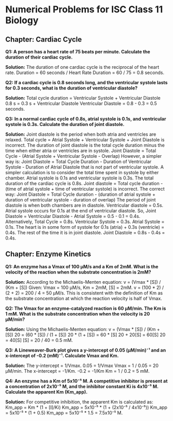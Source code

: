 # Numerical Problems for ISC Class 11 Biology

## Chapter: Cardiac Cycle

**Q1: A person has a heart rate of 75 beats per minute. Calculate the duration of their cardiac cycle.**

**Solution:**
The duration of one cardiac cycle is the reciprocal of the heart rate.
Duration = 60 seconds / Heart Rate
Duration = 60 / 75 = 0.8 seconds.

**Q2: If a cardiac cycle is 0.8 seconds long, and the ventricular systole lasts for 0.3 seconds, what is the duration of ventricular diastole?**

**Solution:**
Total cycle duration = Ventricular Systole + Ventricular Diastole
0.8 s = 0.3 s + Ventricular Diastole
Ventricular Diastole = 0.8 - 0.3 = 0.5 seconds.

**Q3: In a normal cardiac cycle of 0.8s, atrial systole is 0.1s, and ventricular systole is 0.3s. Calculate the duration of joint diastole.**

**Solution:**
Joint diastole is the period when both atria and ventricles are relaxed.
Total cycle = Atrial Systole + Ventricular Systole + Joint Diastole is incorrect.
The duration of joint diastole is the total cycle duration minus the time when either atria or ventricles are in systole.
Joint Diastole = Total Cycle - (Atrial Systole + Ventricular Systole - Overlap)
However, a simpler way is:
Joint Diastole = Total Cycle Duration - Duration of Ventricular Systole - Duration of Atrial Diastole that is not part of ventricular systole.
A simpler calculation is to consider the total time spent in systole by either chamber. Atrial systole is 0.1s and ventricular systole is 0.3s.
The total duration of the cardiac cycle is 0.8s.
Joint diastole = Total cycle duration - (time of atrial systole + time of ventricular systole) is incorrect.
The correct way:
Joint Diastole = Total Cycle duration - (duration of atrial systole + duration of ventricular systole - duration of overlap)
The period of joint diastole is when both chambers are in diastole.
Ventricular diastole = 0.5s. Atrial systole occurs for 0.1s at the end of ventricular diastole.
So, Joint Diastole = Ventricular Diastole - Atrial Systole = 0.5 - 0.1 = 0.4s.
Alternatively, Total Cycle = 0.8s. Ventricular Systole = 0.3s. Atrial Systole = 0.1s.
The heart is in some form of systole for 0.1s (atria) + 0.3s (ventricle) = 0.4s.
The rest of the time it is in joint diastole.
Joint Diastole = 0.8s - 0.4s = 0.4s.

## Chapter: Enzyme Kinetics

**Q1: An enzyme has a Vmax of 100 µM/s and a Km of 2mM. What is the velocity of the reaction when the substrate concentration is 2mM?**

**Solution:**
According to the Michaelis-Menten equation: v = (Vmax * [S]) / (Km + [S])
Given: Vmax = 100 µM/s, Km = 2mM, [S] = 2mM.
v = (100 * 2) / (2 + 2) = 200 / 4 = 50 µM/s.
This is consistent with the definition of Km as the substrate concentration at which the reaction velocity is half of Vmax.

**Q2: The Vmax for an enzyme-catalyzed reaction is 60 µM/min. The Km is 1 mM. What is the substrate concentration when the velocity is 20 µM/min?**

**Solution:**
Using the Michaelis-Menten equation: v = (Vmax * [S]) / (Km + [S])
20 = (60 * [S]) / (1 + [S])
20 * (1 + [S]) = 60 * [S]
20 + 20[S] = 60[S]
20 = 40[S]
[S] = 20 / 40 = 0.5 mM.

**Q3: A Lineweaver-Burk plot gives a y-intercept of 0.05 (µM/min)⁻¹ and an x-intercept of -0.2 (mM)⁻¹. Calculate Vmax and Km.**

**Solution:**
The y-intercept = 1/Vmax.
0.05 = 1/Vmax
Vmax = 1 / 0.05 = 20 µM/min.
The x-intercept = -1/Km.
-0.2 = -1/Km
Km = 1 / 0.2 = 5 mM.

**Q4: An enzyme has a Km of 5x10⁻⁵ M. A competitive inhibitor is present at a concentration of 2x10⁻⁵ M, and the inhibitor constant Ki is 4x10⁻⁵ M. Calculate the apparent Km (Km_app).**

**Solution:**
For competitive inhibition, the apparent Km is calculated as: Km_app = Km * (1 + [I]/Ki)
Km_app = 5x10⁻⁵ * (1 + (2x10⁻⁵ / 4x10⁻⁵))
Km_app = 5x10⁻⁵ * (1 + 0.5)
Km_app = 5x10⁻⁵ * 1.5 = 7.5x10⁻⁵ M.
